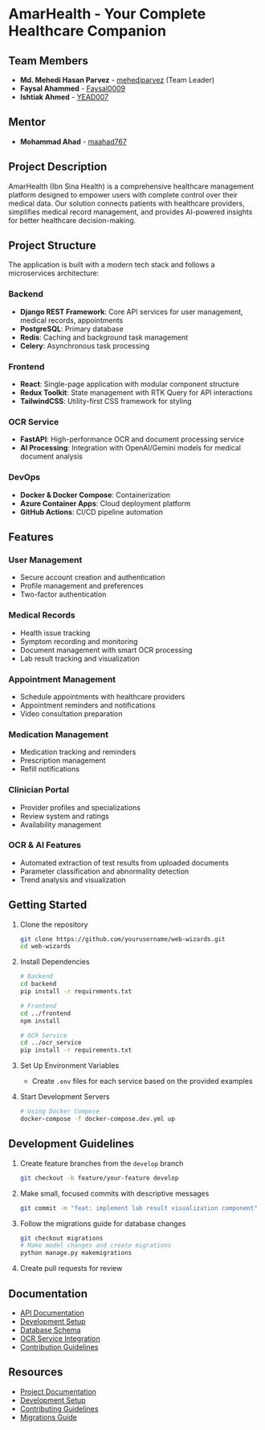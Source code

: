 # AmarHealth - Your Complete Healthcare Companion

## Team Members
- **Md. Mehedi Hasan Parvez** - [mehediparvez](https://github.com/mehediparvez) (Team Leader)
- **Faysal Ahammed** - [Faysal0009](https://github.com/Faysal0009)
- **Ishtiak Ahmed** - [YEAD007](https://github.com/YEAD007)

## Mentor
- **Mohammad Ahad** - [maahad767](https://github.com/maahad767)

## Project Description
AmarHealth (Ibn Sina Health) is a comprehensive healthcare management platform designed to empower users with complete control over their medical data. Our solution connects patients with healthcare providers, simplifies medical record management, and provides AI-powered insights for better healthcare decision-making.

## Project Structure
The application is built with a modern tech stack and follows a microservices architecture:

### Backend
- **Django REST Framework**: Core API services for user management, medical records, appointments
- **PostgreSQL**: Primary database
- **Redis**: Caching and background task management
- **Celery**: Asynchronous task processing

### Frontend
- **React**: Single-page application with modular component structure
- **Redux Toolkit**: State management with RTK Query for API interactions
- **TailwindCSS**: Utility-first CSS framework for styling

### OCR Service
- **FastAPI**: High-performance OCR and document processing service
- **AI Processing**: Integration with OpenAI/Gemini models for medical document analysis

### DevOps
- **Docker & Docker Compose**: Containerization
- **Azure Container Apps**: Cloud deployment platform
- **GitHub Actions**: CI/CD pipeline automation

## Features

### User Management
- Secure account creation and authentication
- Profile management and preferences
- Two-factor authentication

### Medical Records
- Health issue tracking
- Symptom recording and monitoring
- Document management with smart OCR processing
- Lab result tracking and visualization

### Appointment Management
- Schedule appointments with healthcare providers
- Appointment reminders and notifications
- Video consultation preparation

### Medication Management
- Medication tracking and reminders
- Prescription management
- Refill notifications

### Clinician Portal
- Provider profiles and specializations
- Review system and ratings
- Availability management

### OCR & AI Features
- Automated extraction of test results from uploaded documents
- Parameter classification and abnormality detection
- Trend analysis and visualization

## Getting Started
1. Clone the repository
   ```bash
   git clone https://github.com/yourusername/web-wizards.git
   cd web-wizards
   ```

2. Install Dependencies
   ```bash
   # Backend
   cd backend
   pip install -r requirements.txt
   
   # Frontend
   cd ../frontend
   npm install
   
   # OCR Service
   cd ../ocr_service
   pip install -r requirements.txt
   ```

3. Set Up Environment Variables
   - Create `.env` files for each service based on the provided examples

4. Start Development Servers
   ```bash
   # Using Docker Compose
   docker-compose -f docker-compose.dev.yml up
   ```

## Development Guidelines
1. Create feature branches from the `develop` branch
   ```bash
   git checkout -b feature/your-feature develop
   ```

2. Make small, focused commits with descriptive messages
   ```bash
   git commit -m "feat: implement lab result visualization component"
   ```

3. Follow the migrations guide for database changes
   ```bash
   git checkout migrations
   # Make model changes and create migrations
   python manage.py makemigrations
   ```

4. Create pull requests for review

## Documentation
- [API Documentation](https://amarhealth.tech/api/docs)
- [Development Setup](https://amarhealth.tech/docs/setup)
- [Database Schema](https://amarhealth.tech/docs/schema)
- [OCR Service Integration](https://amarhealth.tech/docs/ocr-service)
- [Contribution Guidelines](https://amarhealth.tech/docs/contributing)

## Resources
- [Project Documentation](docs/)
- [Development Setup](docs/setup.md)
- [Contributing Guidelines](CONTRIBUTING.md)
- [Migrations Guide](MIGRATIONS_GUIDE.md)
